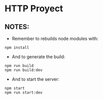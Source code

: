 # HTTP Proyect
## NOTES:

- Remember to rebuilds node modules with:

~~~
npm install
~~~

- And to generate the build:

~~~
npm run build
npm run build:dev
~~~

- And to start the server:

~~~
npm start
npm run start:dev
~~~
